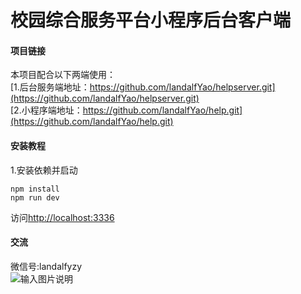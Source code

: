 # 校园综合服务平台小程序后台客户端

#### 项目链接
本项目配合以下两端使用：<br>
[1.后台服务端地址：https://github.com/landalfYao/helpserver.git](https://github.com/landalfYao/helpserver.git)<br>
[2.小程序端地址：https://github.com/landalfYao/help.git](https://github.com/landalfYao/help.git)<br>

#### 安装教程

1.安装依赖并启动

```
npm install
npm run dev
```

访问[http://localhost:3336](http://localhost:3336)

#### 交流
微信号:landalfyzy<br>
![输入图片说明](https://images.gitee.com/uploads/images/2019/0320/102250_efc7b2d0_1930998.jpeg "微信图片_20190320102141.jpg")
